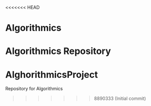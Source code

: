 <<<<<<< HEAD
# Algorithmics
Algorithmics Repository
=======
# AlghorithmicsProject
Repository for Algorithmics
>>>>>>> 8890333 (Initial commit)

